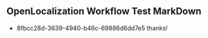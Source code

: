 ## OpenLocalization Workflow Test MarkDown
* 8fbcc28d-3639-4940-b46c-69886d6dd7e5 thanks!

<!--HONumber=Jul16_HO4-->



